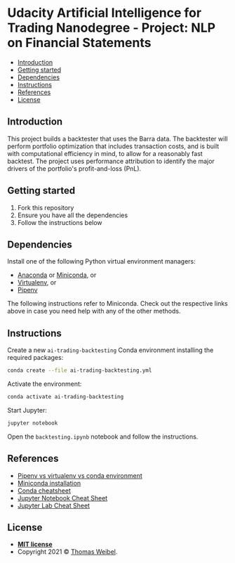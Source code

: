 # Udacity Artificial Intelligence for Trading Nanodegree - Project: NLP on Financial Statements

- [Introduction](#introduction)
- [Getting started](#getting-started)
- [Dependencies](#dependencies)
- [Instructions](#instructions)
- [References](#references)
- [License](#license)

## Introduction

This project builds a backtester that uses the Barra data. The backtester will perform portfolio optimization that includes transaction costs, and is built with computational efficiency in mind, to allow for a reasonably fast backtest. The project uses performance attribution to identify the major drivers of the portfolio's profit-and-loss (PnL).

## Getting started

1. Fork this repository
2. Ensure you have all the dependencies
3. Follow the instructions below

## Dependencies

Install one of the following Python virtual environment managers:

- [Anaconda](https://www.anaconda.com/products/individual) or [Miniconda](https://docs.conda.io/en/latest/miniconda.html), or
- [Virtualenv](https://virtualenv.pypa.io/), or
- [Pipenv](https://pipenv.pypa.io/)

The following instructions refer to Miniconda. Check out the respective links above in case you need help with any of the other methods.

## Instructions

Create a new `ai-trading-backtesting` Conda environment installing the required packages:

```bash
conda create --file ai-trading-backtesting.yml
```

Activate the environment:

```bash
conda activate ai-trading-backtesting
```

Start Jupyter:

```bash
jupyter notebook
```

Open the `backtesting.ipynb` notebook and follow the instructions.

## References

- [Pipenv vs virtualenv vs conda environment](https://medium.com/@krishnaregmi/pipenv-vs-virtualenv-vs-conda-environment-3dde3f6869ed)
- [Miniconda installation](https://conda.io/projects/conda/en/latest/user-guide/install/index.html)
- [Conda cheatsheet](https://docs.conda.io/projects/conda/en/4.6.0/_downloads/52a95608c49671267e40c689e0bc00ca/conda-cheatsheet.pdf)
- [Jupyter Notebook Cheat Sheet](https://www.edureka.co/blog/wp-content/uploads/2018/10/Jupyter_Notebook_CheatSheet_Edureka.pdf)
- [Jupyter Lab Cheat Sheet](https://www.anaconda.com/wp-content/uploads/2019/03/11-2018-JupyterLab-Notebook-Cheatsheet.pdf)

## License

- **[MIT license](http://opensource.org/licenses/mit-license.php)**
- Copyright 2021 © [Thomas Weibel](https://github.com/thom).
